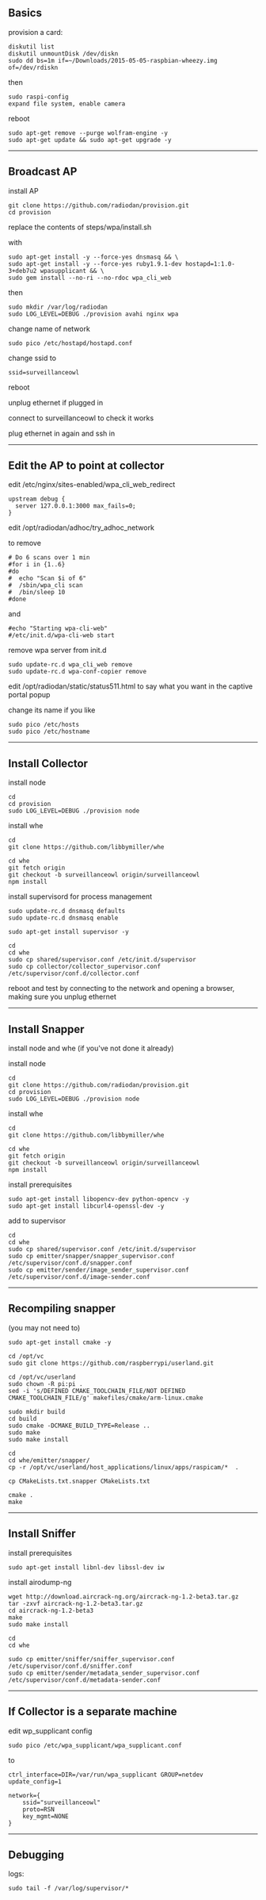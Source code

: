 Basics
--


provision a card:

    diskutil list
    diskutil unmountDisk /dev/diskn
    sudo dd bs=1m if=~/Downloads/2015-05-05-raspbian-wheezy.img of=/dev/rdiskn

then

    sudo raspi-config
    expand file system, enable camera

reboot

    sudo apt-get remove --purge wolfram-engine -y
    sudo apt-get update && sudo apt-get upgrade -y

---

Broadcast AP
--

install AP

    git clone https://github.com/radiodan/provision.git
    cd provision

replace the contents of steps/wpa/install.sh

with

    sudo apt-get install -y --force-yes dnsmasq && \
    sudo apt-get install -y --force-yes ruby1.9.1-dev hostapd=1:1.0-3+deb7u2 wpasupplicant && \
    sudo gem install --no-ri --no-rdoc wpa_cli_web

then

    sudo mkdir /var/log/radiodan
    sudo LOG_LEVEL=DEBUG ./provision avahi nginx wpa

change name of network

    sudo pico /etc/hostapd/hostapd.conf                                                

change ssid to

    ssid=surveillanceowl

reboot

unplug ethernet if plugged in

connect to surveillanceowl to check it works

plug ethernet in again and ssh in

---

Edit the AP to point at collector
--


edit /etc/nginx/sites-enabled/wpa_cli_web_redirect

    upstream debug {
      server 127.0.0.1:3000 max_fails=0;
    }


edit  /opt/radiodan/adhoc/try_adhoc_network

to remove

    # Do 6 scans over 1 min
    #for i in {1..6}
    #do
    #  echo "Scan $i of 6"
    #  /sbin/wpa_cli scan
    #  /bin/sleep 10
    #done

and

    #echo "Starting wpa-cli-web"
    #/etc/init.d/wpa-cli-web start

remove wpa server from init.d

    sudo update-rc.d wpa_cli_web remove
    sudo update-rc.d wpa-conf-copier remove

edit /opt/radiodan/static/status511.html to say what you want in the captive portal popup

change its name if you like

    sudo pico /etc/hosts
    sudo pico /etc/hostname

---

Install Collector
--

install node

    cd
    cd provision
    sudo LOG_LEVEL=DEBUG ./provision node

install whe

    cd
    git clone https://github.com/libbymiller/whe

    cd whe
    git fetch origin
    git checkout -b surveillanceowl origin/surveillanceowl
    npm install

install supervisord for process management

    sudo update-rc.d dnsmasq defaults
    sudo update-rc.d dnsmasq enable

    sudo apt-get install supervisor -y

    cd
    cd whe
    sudo cp shared/supervisor.conf /etc/init.d/supervisor
    sudo cp collector/collector_supervisor.conf /etc/supervisor/conf.d/collector.conf

reboot and test by connecting to the network and opening a browser, making sure you unplug ethernet


---

Install Snapper
--

install node and whe (if you've not done it already)

install node

    cd
    git clone https://github.com/radiodan/provision.git
    cd provision
    sudo LOG_LEVEL=DEBUG ./provision node

install whe

    cd
    git clone https://github.com/libbymiller/whe

    cd whe
    git fetch origin
    git checkout -b surveillanceowl origin/surveillanceowl
    npm install

install prerequisites

    sudo apt-get install libopencv-dev python-opencv -y
    sudo apt-get install libcurl4-openssl-dev -y


add to supervisor

    cd
    cd whe
    sudo cp shared/supervisor.conf /etc/init.d/supervisor
    sudo cp emitter/snapper/snapper_supervisor.conf /etc/supervisor/conf.d/snapper.conf
    sudo cp emitter/sender/image_sender_supervisor.conf /etc/supervisor/conf.d/image-sender.conf


---

Recompiling snapper
--

(you may not need to)

    sudo apt-get install cmake -y

    cd /opt/vc
    sudo git clone https://github.com/raspberrypi/userland.git
    
    cd /opt/vc/userland 
    sudo chown -R pi:pi .
    sed -i 's/DEFINED CMAKE_TOOLCHAIN_FILE/NOT DEFINED CMAKE_TOOLCHAIN_FILE/g' makefiles/cmake/arm-linux.cmake

    sudo mkdir build
    cd build
    sudo cmake -DCMAKE_BUILD_TYPE=Release ..
    sudo make
    sudo make install

    cd
    cd whe/emitter/snapper/
    cp -r /opt/vc/userland/host_applications/linux/apps/raspicam/*  .

    cp CMakeLists.txt.snapper CMakeLists.txt

    cmake .
    make


---

Install Sniffer
--

install prerequisites

    sudo apt-get install libnl-dev libssl-dev iw 

install airodump-ng

    wget http://download.aircrack-ng.org/aircrack-ng-1.2-beta3.tar.gz
    tar -zxvf aircrack-ng-1.2-beta3.tar.gz
    cd aircrack-ng-1.2-beta3
    make
    sudo make install

    cd
    cd whe

    sudo cp emitter/sniffer/sniffer_supervisor.conf /etc/supervisor/conf.d/sniffer.conf
    sudo cp emitter/sender/metadata_sender_supervisor.conf /etc/supervisor/conf.d/metadata-sender.conf

---

If Collector is a separate machine
--

edit wp_supplicant config

    sudo pico /etc/wpa_supplicant/wpa_supplicant.conf

to

    ctrl_interface=DIR=/var/run/wpa_supplicant GROUP=netdev
    update_config=1

    network={
        ssid="surveillanceowl"
        proto=RSN
        key_mgmt=NONE
    }

---

Debugging
--

logs:

    sudo tail -f /var/log/supervisor/*
